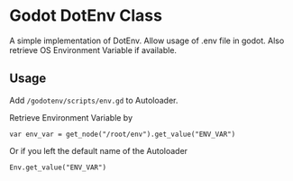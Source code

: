 # Godot DotEnv Class

A simple implementation of DotEnv. Allow usage of .env file in godot. Also retrieve OS Environment Variable if available.

## Usage

Add `/godotenv/scripts/env.gd` to Autoloader.

Retrieve Environment Variable by

`var env_var = get_node("/root/env").get_value("ENV_VAR")`

Or if you left the default name of the Autoloader

`Env.get_value("ENV_VAR")`